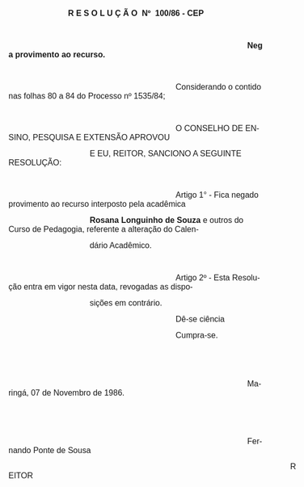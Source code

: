 <body lang=PT-BR style='tab-interval:36.0pt'>

<div class=Section1>

<p class=MsoNormal align=center style='text-align:center'><b style='mso-bidi-font-weight:
normal'><span style='font-size:12.0pt;mso-bidi-font-size:10.0pt;font-family:
Arial;mso-no-proof:yes'>R E S O L U Ç Ã O<span style='mso-spacerun:yes'> 
</span>Nº<span style='mso-spacerun:yes'>  </span>100/86 - CEP<o:p></o:p></span></b></p>

<p class=MsoNormal><span style='font-size:12.0pt;mso-bidi-font-size:10.0pt;
font-family:Arial;mso-no-proof:yes'><o:p>&nbsp;</o:p></span></p>

<p class=MsoNormal style='text-indent:354.4pt'><b style='mso-bidi-font-weight:
normal'><span style='font-size:12.0pt;mso-bidi-font-size:10.0pt;font-family:
Arial;mso-no-proof:yes'>Nega provimento ao recurso.<o:p></o:p></span></b></p>

<p class=MsoNormal><span style='font-size:12.0pt;mso-bidi-font-size:10.0pt;
font-family:Arial;mso-no-proof:yes'><o:p>&nbsp;</o:p></span></p>

<p class=MsoNormal style='text-indent:248.1pt'><span style='font-size:12.0pt;
mso-bidi-font-size:10.0pt;font-family:Arial;mso-no-proof:yes'>Considerando o
contido nas folhas <st1:metricconverter ProductID="80 a" w:st="on">80 a</st1:metricconverter>
84 do Processo nº 1535/84;<o:p></o:p></span></p>

<p class=MsoNormal><span style='font-size:12.0pt;mso-bidi-font-size:10.0pt;
font-family:Arial;mso-no-proof:yes'><o:p>&nbsp;</o:p></span></p>

<p class=MsoNormal style='text-indent:248.1pt'><span style='font-size:12.0pt;
mso-bidi-font-size:10.0pt;font-family:Arial;mso-no-proof:yes'>O CONSELHO DE
ENSINO, PESQUISA E EXTENSÃO APROVOU <o:p></o:p></span></p>

<p class=MsoNormal style='text-indent:120.5pt'><span style='font-size:12.0pt;
mso-bidi-font-size:10.0pt;font-family:Arial;mso-no-proof:yes'>E EU, REITOR, SANCIONO
A SEGUINTE RESOLUÇÃO:<o:p></o:p></span></p>

<p class=MsoNormal><span style='font-size:12.0pt;mso-bidi-font-size:10.0pt;
font-family:Arial;mso-no-proof:yes'><o:p>&nbsp;</o:p></span></p>

<p class=MsoNormal style='text-indent:248.1pt'><span style='font-size:12.0pt;
mso-bidi-font-size:10.0pt;font-family:Arial;mso-no-proof:yes'>Artigo 1° - Fica
negado provimento ao recurso interposto pela acadêmica <o:p></o:p></span></p>

<p class=MsoNormal style='text-indent:120.5pt'><b style='mso-bidi-font-weight:
normal'><span style='font-size:12.0pt;mso-bidi-font-size:10.0pt;font-family:
Arial;mso-no-proof:yes'>Rosana Longuinho de Souza</span></b><span
style='font-size:12.0pt;mso-bidi-font-size:10.0pt;font-family:Arial;mso-no-proof:
yes'> e outros do Curso de Pedagogia, referente a alteração do Calen-<o:p></o:p></span></p>

<p class=MsoNormal style='text-indent:120.5pt'><span style='font-size:12.0pt;
mso-bidi-font-size:10.0pt;font-family:Arial;mso-no-proof:yes'>dário Acadêmico.<o:p></o:p></span></p>

<p class=MsoNormal><span style='font-size:12.0pt;mso-bidi-font-size:10.0pt;
font-family:Arial;mso-no-proof:yes'><o:p>&nbsp;</o:p></span></p>

<p class=MsoNormal style='text-indent:248.1pt'><span style='font-size:12.0pt;
mso-bidi-font-size:10.0pt;font-family:Arial;mso-no-proof:yes'>Artigo 2º - Esta
Resolução entra em vigor nesta data, revogadas as dispo-<o:p></o:p></span></p>

<p class=MsoNormal style='text-indent:120.5pt'><span style='font-size:12.0pt;
mso-bidi-font-size:10.0pt;font-family:Arial;mso-no-proof:yes'>sições em
contrário. <o:p></o:p></span></p>

<p class=MsoNormal style='text-indent:248.1pt'><span style='font-size:12.0pt;
mso-bidi-font-size:10.0pt;font-family:Arial;mso-no-proof:yes'>Dê-se ciência<o:p></o:p></span></p>

<p class=MsoNormal style='text-indent:248.1pt'><span style='font-size:12.0pt;
mso-bidi-font-size:10.0pt;font-family:Arial;mso-no-proof:yes'>Cumpra-se.<o:p></o:p></span></p>

<p class=MsoNormal><span style='font-size:12.0pt;mso-bidi-font-size:10.0pt;
font-family:Arial;mso-no-proof:yes'><o:p>&nbsp;</o:p></span></p>

<p class=MsoNormal><span style='font-size:12.0pt;mso-bidi-font-size:10.0pt;
font-family:Arial;mso-no-proof:yes'><o:p>&nbsp;</o:p></span></p>

<p class=MsoNormal style='text-indent:354.4pt'><span style='font-size:12.0pt;
mso-bidi-font-size:10.0pt;font-family:Arial;mso-no-proof:yes'>Maringá, 07 de
Novembro de 1986.<o:p></o:p></span></p>

<p class=MsoNormal><span style='font-size:12.0pt;mso-bidi-font-size:10.0pt;
font-family:Arial;mso-no-proof:yes'><o:p>&nbsp;</o:p></span></p>

<p class=MsoNormal><span style='font-size:12.0pt;mso-bidi-font-size:10.0pt;
font-family:Arial;mso-no-proof:yes'><o:p>&nbsp;</o:p></span></p>

<p class=MsoNormal style='text-indent:354.4pt'><span style='font-size:12.0pt;
mso-bidi-font-size:10.0pt;font-family:Arial;mso-no-proof:yes'>Fernando Ponte de
Sousa<o:p></o:p></span></p>

<p class=MsoNormal style='text-indent:418.2pt'><span style='font-size:12.0pt;
mso-bidi-font-size:10.0pt;font-family:Arial;mso-no-proof:yes'>REITOR<o:p></o:p></span></p>

</div>

</body>
